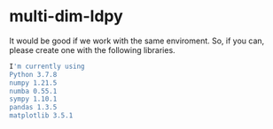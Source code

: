# multi-dim-ldpy

It would be good if we work with the same enviroment. So, if you can, please create one with the following libraries.
```bash
I'm currently using
Python 3.7.8
numpy 1.21.5
numba 0.55.1
sympy 1.10.1
pandas 1.3.5
matplotlib 3.5.1
```
